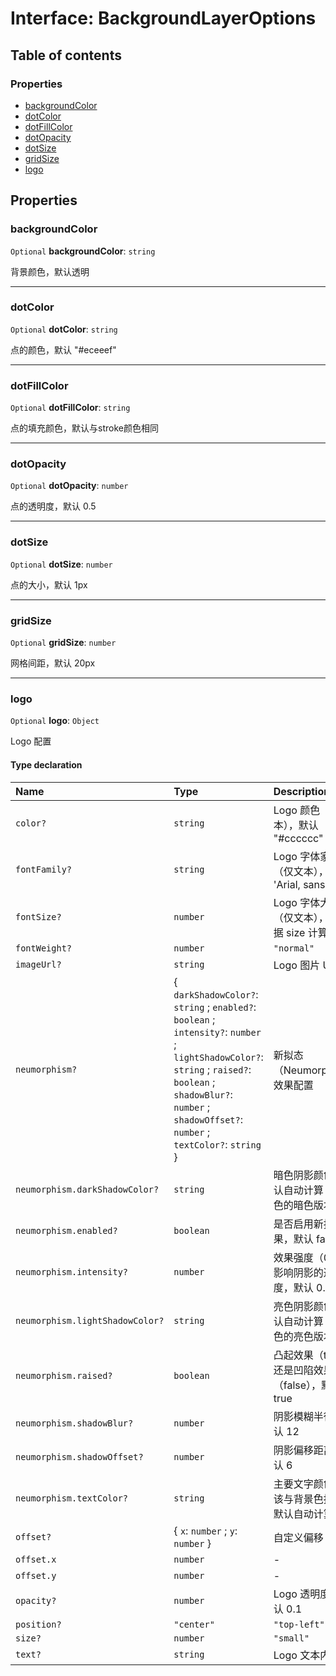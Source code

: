 # Interface: BackgroundLayerOptions

## Table of contents

### Properties

* [backgroundColor](/en/auto-docs/background-plugin/interfaces/BackgroundLayerOptions.md#backgroundcolor)
* [dotColor](/en/auto-docs/background-plugin/interfaces/BackgroundLayerOptions.md#dotcolor)
* [dotFillColor](/en/auto-docs/background-plugin/interfaces/BackgroundLayerOptions.md#dotfillcolor)
* [dotOpacity](/en/auto-docs/background-plugin/interfaces/BackgroundLayerOptions.md#dotopacity)
* [dotSize](/en/auto-docs/background-plugin/interfaces/BackgroundLayerOptions.md#dotsize)
* [gridSize](/en/auto-docs/background-plugin/interfaces/BackgroundLayerOptions.md#gridsize)
* [logo](/en/auto-docs/background-plugin/interfaces/BackgroundLayerOptions.md#logo)

## Properties

### backgroundColor

`Optional` **backgroundColor**: `string`

背景颜色，默认透明

***

### dotColor

`Optional` **dotColor**: `string`

点的颜色，默认 "#eceeef"

***

### dotFillColor

`Optional` **dotFillColor**: `string`

点的填充颜色，默认与stroke颜色相同

***

### dotOpacity

`Optional` **dotOpacity**: `number`

点的透明度，默认 0.5

***

### dotSize

`Optional` **dotSize**: `number`

点的大小，默认 1px

***

### gridSize

`Optional` **gridSize**: `number`

网格间距，默认 20px

***

### logo

`Optional` **logo**: `Object`

Logo 配置

#### Type declaration

| Name | Type | Description |
| :------ | :------ | :------ |
| `color?` | `string` | Logo 颜色（仅文本），默认 "#cccccc" |
| `fontFamily?` | `string` | Logo 字体家族（仅文本），默认 'Arial, sans-serif' |
| `fontSize?` | `number` | Logo 字体大小（仅文本），默认根据 size 计算 |
| `fontWeight?` | `number` | `"normal"` | `"bold"` | `"lighter"` | Logo 字体粗细（仅文本），默认 'normal' |
| `imageUrl?` | `string` | Logo 图片 URL |
| `neumorphism?` | { `darkShadowColor?`: `string` ; `enabled?`: `boolean` ; `intensity?`: `number` ; `lightShadowColor?`: `string` ; `raised?`: `boolean` ; `shadowBlur?`: `number` ; `shadowOffset?`: `number` ; `textColor?`: `string`  } | 新拟态（Neumorphism）效果配置 |
| `neumorphism.darkShadowColor?` | `string` | 暗色阴影颜色，默认自动计算（背景色的暗色版本） |
| `neumorphism.enabled?` | `boolean` | 是否启用新拟态效果，默认 false |
| `neumorphism.intensity?` | `number` | 效果强度（0-1），影响阴影的透明度，默认 0.3 |
| `neumorphism.lightShadowColor?` | `string` | 亮色阴影颜色，默认自动计算（背景色的亮色版本） |
| `neumorphism.raised?` | `boolean` | 凸起效果（true）还是凹陷效果（false），默认 true |
| `neumorphism.shadowBlur?` | `number` | 阴影模糊半径，默认 12 |
| `neumorphism.shadowOffset?` | `number` | 阴影偏移距离，默认 6 |
| `neumorphism.textColor?` | `string` | 主要文字颜色，应该与背景色接近，默认自动计算 |
| `offset?` | { `x`: `number` ; `y`: `number`  } | 自定义偏移 |
| `offset.x` | `number` | - |
| `offset.y` | `number` | - |
| `opacity?` | `number` | Logo 透明度，默认 0.1 |
| `position?` | `"center"` | `"top-left"` | `"top-right"` | `"bottom-left"` | `"bottom-right"` | Logo 位置，默认 'center' |
| `size?` | `number` | `"small"` | `"medium"` | `"large"` | Logo 大小，默认 'medium' |
| `text?` | `string` | Logo 文本内容 |
